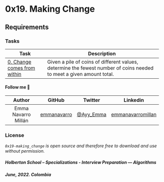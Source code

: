 # 0x19. Making Change

## Requirements

### Tasks

| **Task** | **Description** |
|---|---|
| [0. Change comes from within](0-making_change.py) | Given a pile of coins of different values, determine the fewest number of coins needed to meet a given amount total. |

#### Follow me 💬

| Author | GitHub | Twitter | Linkedin |
| :---: | :---: | :---: | :---: |
| Emma Navarro Millán | [emmanavarro](https://github.com/emmanavarro) | [@Ayy_Emma](https://twitter.com/Ayy_Emma) | [emmanavarromillan](https://www.linkedin.com/in/emmanavarromillan) |

### License
*`0x19-making_change` is open source and therefore free to download and use without permission.*

##### Holberton School – Specializations - Interview Preparation ― Algorithms
##### June, 2022. Colombia
